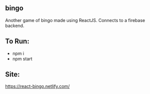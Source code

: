 ## bingo
Another game of bingo made using ReactJS. Connects to a firebase backend.

## To Run:
* npm i
* npm start

## Site:
https://react-bingo.netlify.com/
